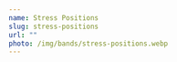 ```yaml
---
name: Stress Positions
slug: stress-positions
url: ""
photo: /img/bands/stress-positions.webp
---
```

